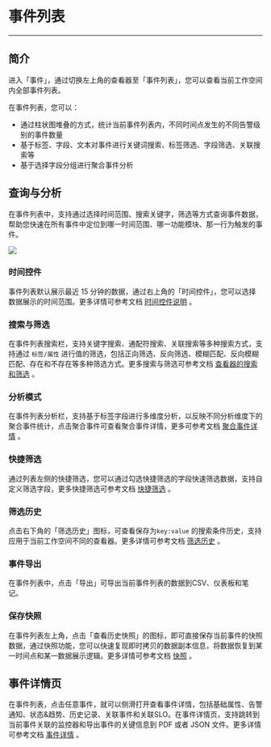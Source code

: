 # 事件列表
---

## 简介

进入「事件」，通过切换左上角的查看器至「事件列表」，您可以查看当前工作空间内全部事件列表。

在事件列表，您可以：

- 通过柱状图堆叠的方式，统计当前事件列表内，不同时间点发生的不同告警级别的事件数量
- 基于标签、字段、文本对事件进行关键词搜索、标签筛选、字段筛选、关联搜索等
- 基于选择字段分组进行聚合事件分析

## 查询与分析

在事件列表中，支持通过选择时间范围、搜索关键字，筛选等方式查询事件数据，帮助您快速在所有事件中定位到哪一时间范围、哪一功能模块、那一行为触发的事件。

![](../img/5.event_7.gif)

### 时间控件

事件列表默认展示最近 15 分钟的数据，通过右上角的「时间控件」，您可以选择数据展示的时间范围。更多详情可参考文档 [时间控件说明](../../getting-started/necessary-for-beginners/explorer-search.md#time) 。

### 搜索与筛选

在事件列表搜索栏，支持关键字搜索、通配符搜索、关联搜索等多种搜索方式，支持通过 `标签/属性` 进行值的筛选，包括正向筛选、反向筛选、模糊匹配、反向模糊匹配、存在和不存在等多种筛选方式。更多搜索与筛选可参考文档 [查看器的搜索和筛选](../../getting-started/necessary-for-beginners/explorer-search.md) 。

### 分析模式

在事件列表分析栏，支持基于标签字段进行多维度分析，以反映不同分析维度下的聚合事件统计，点击聚合事件可查看聚合事件详情，更多可参考文档 [聚合事件详情](event-details.md) 。

### 快捷筛选

通过列表左侧的快捷筛选，您可以通过勾选快捷筛选的字段快速筛选数据，支持自定义筛选字段，更多快捷筛选可参考文档 [快捷筛选](../../getting-started/necessary-for-beginners/explorer-search.md#quick-filter) 。

### 筛选历史

点击右下角的「筛选历史」图标，可查看保存为`key:value` 的搜索条件历史，支持应用于当前工作空间不同的查看器。更多详情可参考文档 [筛选历史](../../getting-started/necessary-for-beginners/explorer-search.md#filter-history) 。

### 事件导出

在事件列表中，点击「导出」可导出当前事件列表的数据到CSV、仪表板和笔记。

### 保存快照

在事件列表左上角，点击「查看历史快照」的图标，即可直接保存当前事件的快照数据，通过快照功能，您可以快速复现即时拷贝的数据副本信息，将数据恢复到某一时间点和某一数据展示逻辑。更多详情可参考文档 [快照](../../management/snapshot.md) 。

## 事件详情页

在事件列表，点击任意事件，就可以侧滑打开查看事件详情，包括基础属性、告警通知、状态&趋势、历史记录、关联事件和关联SLO。在事件详情页，支持跳转到当前事件关联的监控器和导出事件的关键信息到 PDF 或者 JSON 文件。更多详情可参考文档 [事件详情](event-details.md) 。 
